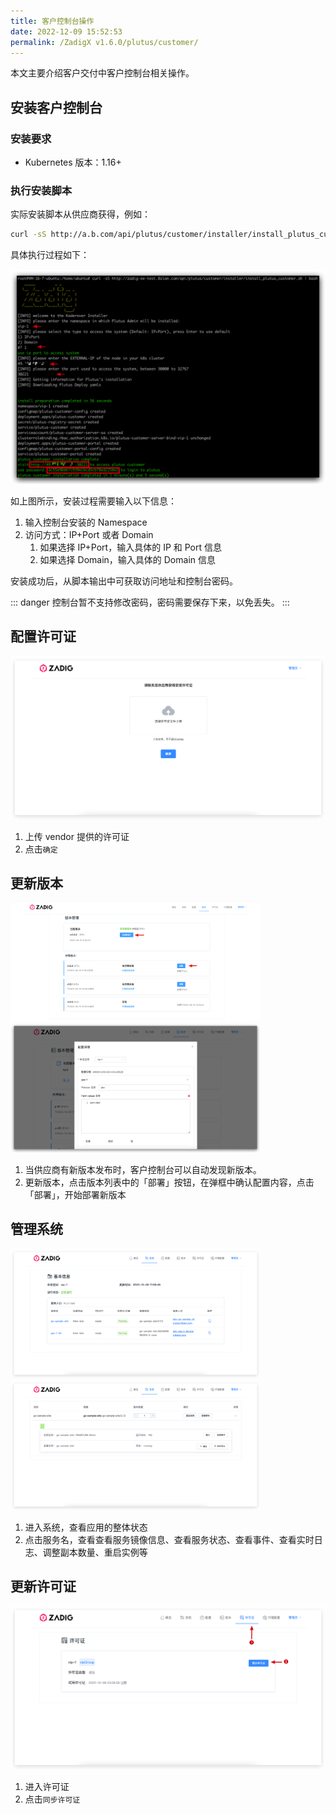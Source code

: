 ```yaml
---
title: 客户控制台操作
date: 2022-12-09 15:52:53
permalink: /ZadigX v1.6.0/plutus/customer/
---
```




本文主要介绍客户交付中客户控制台相关操作。

## 安装客户控制台
### 安装要求
- Kubernetes 版本：1.16+

### 执行安装脚本
实际安装脚本从供应商获得，例如：

``` bash
curl -sS http://a.b.com/api/plutus/customer/installer/install_plutus_customer.sh | bash
```
具体执行过程如下：

![客户控制台](../../../_images/customer_1.png)

如上图所示，安装过程需要输入以下信息：
1. 输入控制台安装的 Namespace
2. 访问方式：IP+Port 或者 Domain
    1. 如果选择 IP+Port，输入具体的 IP 和 Port 信息
    2. 如果选择 Domain，输入具体的 Domain 信息

安装成功后，从脚本输出中可获取访问地址和控制台密码。

::: danger
 控制台暂不支持修改密码，密码需要保存下来，以免丢失。
:::

## 配置许可证

![客户控制台](../../../_images/customer_2.png)

1. 上传 vendor 提供的许可证
2. 点击`确定`

## 更新版本

<img src="../../../_images/customer_3.png" width="400">
<img src="../../../_images/customer_4.png" width="400">

1. 当供应商有新版本发布时，客户控制台可以自动发现新版本。
2. 更新版本，点击版本列表中的「部署」按钮，在弹框中确认配置内容，点击「部署」，开始部署新版本

## 管理系统

<img src="../../../_images/customer_5.png" width="400">
<img src="../../../_images/customer_6.png" width="400">

1. 进入系统，查看应用的整体状态
2. 点击服务名，查看查看服务镜像信息、查看服务状态、查看事件、查看实时日志、调整副本数量、重启实例等


## 更新许可证

![客户控制台](../../../_images/customer_7.png)

1. 进入许可证
2. 点击`同步许可证`